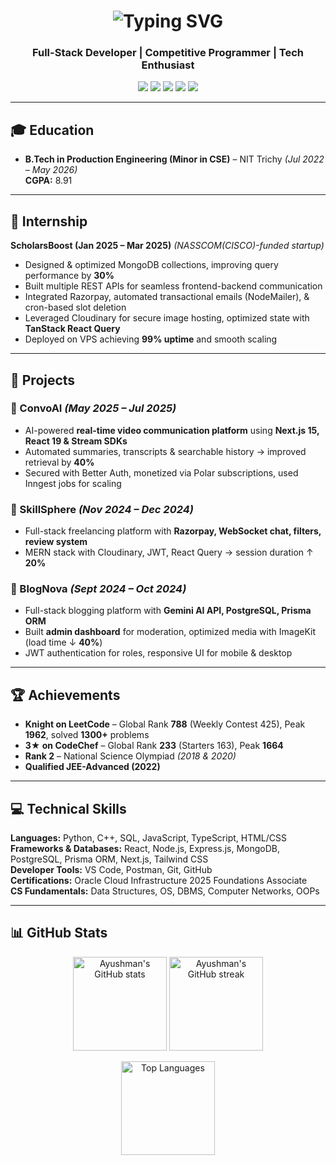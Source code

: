 <!-- Profile Header with Typing Animation -->
<h1 align="center">
  <img src="https://readme-typing-svg.herokuapp.com?font=Fira+Code&pause=1000&color=2E9AFF&width=435&lines=Hi+there+👋,+I'm+Ayushman+Barick;Full-Stack+Developer;Competitive+Programmer;Tech+Enthusiast;" alt="Typing SVG" />
</h1>

<h3 align="center">Full-Stack Developer | Competitive Programmer | Tech Enthusiast</h3>

<p align="center">
  <a href="mailto:ayushmanbarick33@gmail.com"><img src="https://img.shields.io/badge/Email-ayushmanbarick33%40gmail.com-blue?style=flat-square&logo=gmail"></a>
  <a href="https://www.linkedin.com/in/ayushman-barick-85a559269/"><img src="https://img.shields.io/badge/LinkedIn-Connect-blue?style=flat-square&logo=linkedin"></a>
  <a href="https://leetcode.com/u/CR7barick/"><img src="https://img.shields.io/badge/LeetCode-Profile-orange?style=flat-square&logo=leetcode"></a>
  <a href="https://www.codechef.com/users/ayushman42907"><img src="https://img.shields.io/badge/CodeChef-Profile-brown?style=flat-square&logo=codechef"></a>
  <a href="https://github.com/ayushmanCR7"><img src="https://img.shields.io/badge/GitHub-ayushmanCR7-black?style=flat-square&logo=github"></a>
</p>

---

## 🎓 Education  

- **B.Tech in Production Engineering (Minor in CSE)** – NIT Trichy *(Jul 2022 – May 2026)*  
  **CGPA:** 8.91  

---

## 💼 Internship  

**ScholarsBoost (Jan 2025 – Mar 2025)** *(NASSCOM(CISCO)-funded startup)*  
- Designed & optimized MongoDB collections, improving query performance by **30%**  
- Built multiple REST APIs for seamless frontend-backend communication  
- Integrated Razorpay, automated transactional emails (NodeMailer), & cron-based slot deletion  
- Leveraged Cloudinary for secure image hosting, optimized state with **TanStack React Query**  
- Deployed on VPS achieving **99% uptime** and smooth scaling  

---

## 🚀 Projects  

### 🔹 ConvoAI *(May 2025 – Jul 2025)*  
- AI-powered **real-time video communication platform** using **Next.js 15, React 19 & Stream SDKs**  
- Automated summaries, transcripts & searchable history → improved retrieval by **40%**  
- Secured with Better Auth, monetized via Polar subscriptions, used Inngest jobs for scaling  

### 🔹 SkillSphere *(Nov 2024 – Dec 2024)*  
- Full-stack freelancing platform with **Razorpay, WebSocket chat, filters, review system**  
- MERN stack with Cloudinary, JWT, React Query → session duration ↑ **20%**  

### 🔹 BlogNova *(Sept 2024 – Oct 2024)*  
- Full-stack blogging platform with **Gemini AI API, PostgreSQL, Prisma ORM**  
- Built **admin dashboard** for moderation, optimized media with ImageKit (load time ↓ **40%**)  
- JWT authentication for roles, responsive UI for mobile & desktop  

---

## 🏆 Achievements  

- **Knight on LeetCode** – Global Rank **788** (Weekly Contest 425), Peak **1962**, solved **1300+** problems  
- **3★ on CodeChef** – Global Rank **233** (Starters 163), Peak **1664**  
- **Rank 2** – National Science Olympiad *(2018 & 2020)*  
- **Qualified JEE-Advanced (2022)**  

---

## 💻 Technical Skills  

**Languages:** Python, C++, SQL, JavaScript, TypeScript, HTML/CSS  
**Frameworks & Databases:** React, Node.js, Express.js, MongoDB, PostgreSQL, Prisma ORM, Next.js, Tailwind CSS  
**Developer Tools:** VS Code, Postman, Git, GitHub  
**Certifications:** Oracle Cloud Infrastructure 2025 Foundations Associate  
**CS Fundamentals:** Data Structures, OS, DBMS, Computer Networks, OOPs  

---

## 📊 GitHub Stats  

<p align="center">
  <img src="https://github-readme-stats.vercel.app/api?username=ayushmanCR7&show_icons=true&theme=tokyonight" alt="Ayushman's GitHub stats" height="150"/>
  <img src="https://github-readme-streak-stats.herokuapp.com/?user=ayushmanCR7&theme=tokyonight" alt="Ayushman's GitHub streak" height="150"/>
</p>

<p align="center">
  <img src="https://github-readme-stats.vercel.app/api/top-langs/?username=ayushmanCR7&layout=compact&theme=tokyonight" alt="Top Languages" height="150"/>
</p>
